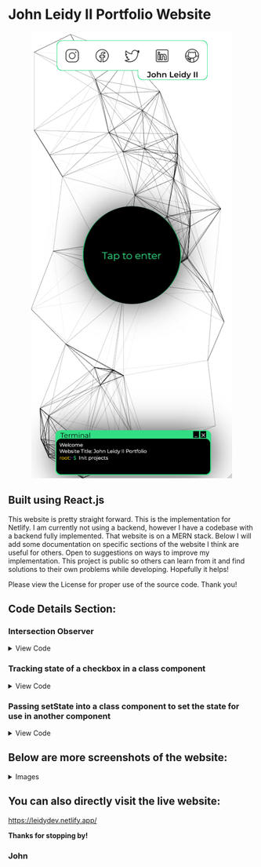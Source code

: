 # John Leidy II Portfolio Website


<p align="center">
    <img width="410" height="910" src="https://github.com/j-leidy/MyPortfolio/blob/main/public/LandingScreenshot.png">
</p>


## Built using React.js

This website is pretty straight forward. This is the implementation for Netlify. I am currently not using a backend, however I have a codebase with a backend fully implemented. 
That website is on a MERN stack. Below I will add some documentation on specific sections of the website I think are useful for others. Open to suggestions on ways to improve my implementation. This project is public so others can learn from it and find solutions to their own problems while developing. Hopefully it helps! 

Please view the License for proper use of the source code. Thank you!


## Code Details Section:

### Intersection Observer
<details>

<summary>View Code</summary>

#### JS File inside of your function component
```Javascript
const AboutTitleRef = useRef();
const [TitleVisible, setTitleVisible] = useState();

useEffect(()=>{
    const observer = new IntersectionObserver(([entry])=>{
        setTitleVisible(entry.isIntersecting)
        console.log(TitleVisible)
    });
    observer.observe(AboutTitleRef.current)
},[AboutTitleRef,TitleVisible]);     

return(
    <AboutTitle ref={AboutTitleRef} inView = {TitleVisible}>
        About
    </AboutTitle>
)
```
#### Styled Component for Title
```Javascript
export const AboutTitle = styled.div`
    transition: 3s all ease;
    opacity: ${(props) => (props.inView ? "1" : "0")};
`;

```
</details>

### Tracking state of a checkbox in a class component
<details>

<summary>View Code</summary>

#### JS File inside of your class component
```Javascript
constructor(){
    super()
    this.state = {
        checked : false
    }

    this.checkRef = React.createRef();
    this.handleCheckbox = this.handleCheckbox.bind(this);
}


handleCheckbox(event){
    if(event === true){
        //this is if the checkbox is checked
        this.setState({
            checked : event
        },() => {})
    }
    if(event === false){
        //this is if the checkbox is not checked
        this.setState({
            checked : event
        },() => {})
    }
};

render(){return(
    <Checkbox
    ref = {this.checkRef}
    onChange = {(e) => this.handleCheckbox(e.target.checked)}
    />
)}
```
</details>

### Passing setState into a class component to set the state for use in another component
<details>

<summary>View Code</summary>

```
function App() {
  const [lightordark, setLightOrDark] = React.useState(false)
  return (
    <div className='remove_scroll'>
      <ParticlesComponent active = {lightordark}/>
      <MainPage setLightOrDark = {setLightOrDark}/>
    </div>
    
  );
  
};
```

</details>


## Below are more screenshots of the website:
<details>

<summary> Images </summary>

### Landing / Hero Section
![alt text](https://github.com/j-leidy/MyPortfolio/blob/main/src/Images/ScreenShotPortfolio.png)
### About Me
![alt text](https://github.com/j-leidy/MyPortfolio/blob/main/src/Images/ScreenShotAboutMe.png)
### Projects
![alt text](https://github.com/j-leidy/MyPortfolio/blob/main/src/Images/ScreenShotProjects.png)
### Degrees
![alt text](https://github.com/j-leidy/MyPortfolio/blob/main/src/Images/ScreenShotDegrees.png)
### Experience / Footer
![alt text](https://github.com/j-leidy/MyPortfolio/blob/main/src/Images/ScreenShotExperienceFooter.png)

</details>

## You can also directly visit the live website: 
https://leidydev.netlify.app/

__Thanks for stopping by!__

### John




